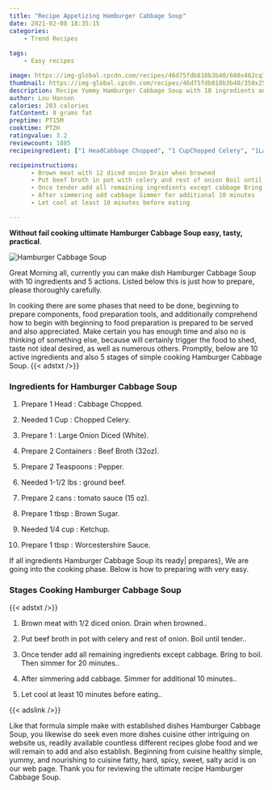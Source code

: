 ```yaml
---
title: "Recipe Appetizing Hamburger Cabbage Soup"
date: 2021-02-08 18:35:15
categories:
    - Trend Recipes
    
tags:
    - Easy recipes

image: https://img-global.cpcdn.com/recipes/46d75fdb818b3b40/680x482cq70/hamburger-cabbage-soup-recipe-main-photo.jpg
thumbnail: https://img-global.cpcdn.com/recipes/46d75fdb818b3b40/350x250cq70/hamburger-cabbage-soup-recipe-main-photo.jpg
description: Recipe Yummy Hamburger Cabbage Soup with 10 ingredients and 5 stages of easy cooking.
author: Lou Hanson
calories: 203 calories
fatContent: 8 grams fat
preptime: PT15M
cooktime: PT2H
ratingvalue: 3.2
reviewcount: 1885
recipeingredient: ["1 HeadCabbage Chopped", "1 CupChopped Celery", "1Large Onion Diced White", "2 ContainersBeef Broth 32oz", "2 TeaspoonsPepper", "1-1/2 lbsground beef", "2 canstomato sauce 15 oz", "1 tbspBrown Sugar", "1/4 cupKetchup", "1 tbspWorcestershire Sauce"]

recipeinstructions: 
      - Brown meat with 12 diced onion Drain when browned 
      - Put beef broth in pot with celery and rest of onion Boil until tender 
      - Once tender add all remaining ingredients except cabbage Bring to boil Then simmer for 20 minutes 
      - After simmering add cabbage Simmer for additional 10 minutes 
      - Let cool at least 10 minutes before eating

---
```




**Without fail cooking ultimate Hamburger Cabbage Soup easy, tasty, practical**. 


![Hamburger Cabbage Soup](https://img-global.cpcdn.com/recipes/46d75fdb818b3b40/680x482cq70/hamburger-cabbage-soup-recipe-main-photo.jpg "Hamburger Cabbage Soup")




Great Morning all, currently you can make dish Hamburger Cabbage Soup with 10 ingredients and 5 actions. Listed below this is just how to prepare, please thoroughly carefully.

In cooking there are some phases that need to be done, beginning to prepare components, food preparation tools, and additionally comprehend how to begin with beginning to food preparation is prepared to be served and also appreciated. Make certain you has enough time and also no is thinking of something else, because will certainly trigger the food to shed, taste not ideal desired, as well as numerous others. Promptly, below are 10 active ingredients and also 5 stages of simple cooking Hamburger Cabbage Soup.
{{< adstxt />}}

### Ingredients for Hamburger Cabbage Soup


1. Prepare 1 Head : Cabbage Chopped.

1. Needed 1 Cup : Chopped Celery.

1. Prepare 1 : Large Onion Diced (White).

1. Prepare 2 Containers : Beef Broth (32oz).

1. Prepare 2 Teaspoons : Pepper.

1. Needed 1-1/2 lbs : ground beef.

1. Prepare 2 cans : tomato sauce (15 oz).

1. Prepare 1 tbsp : Brown Sugar.

1. Needed 1/4 cup : Ketchup.

1. Prepare 1 tbsp : Worcestershire Sauce.



If all ingredients Hamburger Cabbage Soup its ready| prepares}, We are going into the cooking phase. Below is how to preparing with very easy.

### Stages Cooking Hamburger Cabbage Soup

{{< adstxt />}}


1. Brown meat with 1/2 diced onion. Drain when browned..



1. Put beef broth in pot with celery and rest of onion. Boil until tender..



1. Once tender add all remaining ingredients except cabbage. Bring to boil. Then simmer for 20 minutes..



1. After simmering add cabbage. Simmer for additional 10 minutes..



1. Let cool at least 10 minutes before eating..





{{< adslink />}}

Like that formula simple make with established dishes Hamburger Cabbage Soup, you likewise do seek even more dishes cuisine other intriguing on website us, readily available countless different recipes globe food and we will remain to add and also establish. Beginning from cuisine healthy simple, yummy, and nourishing to cuisine fatty, hard, spicy, sweet, salty acid is on our web page. Thank you for reviewing the ultimate recipe Hamburger Cabbage Soup.
